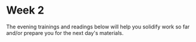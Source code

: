 # Week 2

The evening trainings and readings below will help you solidify work so far and/or prepare you for the next day's materials.

<!--

### Monday

### Tuesday

### Wednesday

### Thursday

### Weekend

-->
